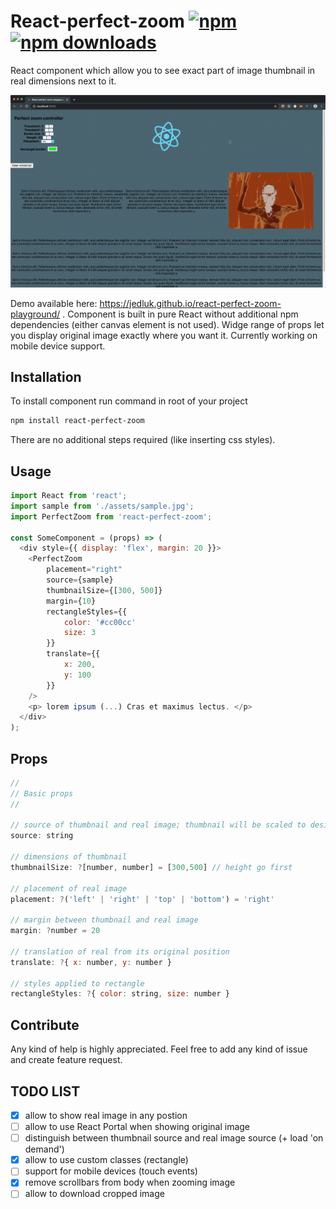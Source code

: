 # React-perfect-zoom [![npm](https://img.shields.io/npm/v/react-perfect-zoom.svg)](https://www.npmjs.com/package/react-perfect-zoom) [![npm downloads](https://img.shields.io/npm/dm/react-perfect-zoom.svg)](https://www.npmjs.com/package/react-perfect-zoom)

React component which allow you to see exact part of image thumbnail in real dimensions next to it.

![Alt Demo](https://raw.githubusercontent.com/jedluk/random/master/react-perfect-zoom/perfect_zoom_demo.gif)

Demo available here: https://jedluk.github.io/react-perfect-zoom-playground/ . Component is built in pure React without additional npm dependencies (either canvas element is not used). Widge range of props let you display original image exactly where you want it. Currently working on mobile device support.

## Installation

To install component run command in root of your project

```bash
npm install react-perfect-zoom
```

There are no additional steps required (like inserting css styles).

## Usage

```js
import React from 'react';
import sample from './assets/sample.jpg';
import PerfectZoom from 'react-perfect-zoom';

const SomeComponent = (props) => (
  <div style={{ display: 'flex', margin: 20 }}>
    <PerfectZoom
        placement="right"
        source={sample}
        thumbnailSize={[300, 500]}
        margin={10}
        rectangleStyles={{
            color: '#cc00cc'
            size: 3
        }}
        translate={{
            x: 200,
            y: 100
        }}
    />
    <p> lorem ipsum (...) Cras et maximus lectus. </p>
  </div>
);
```

## Props

```js
//
// Basic props
//

// source of thumbnail and real image; thumbnail will be scaled to desired size, real image is shown without scaling
source: string

// dimensions of thumbnail
thumbnailSize: ?[number, number] = [300,500] // height go first

// placement of real image
placement: ?('left' | 'right' | 'top' | 'bottom') = 'right'

// margin between thumbnail and real image
margin: ?number = 20

// translation of real from its original position
translate: ?{ x: number, y: number }

// styles applied to rectangle
rectangleStyles: ?{ color: string, size: number }


```

## Contribute

Any kind of help is highly appreciated. Feel free to add any kind of issue and create feature request.

## TODO LIST

- [x] allow to show real image in any postion
- [ ] allow to use React Portal when showing original image
- [ ] distinguish between thumbnail source and real image source (+ load 'on demand')
- [x] allow to use custom classes (rectangle)
- [ ] support for mobile devices (touch events)
- [x] remove scrollbars from body when zooming image
- [ ] allow to download cropped image
